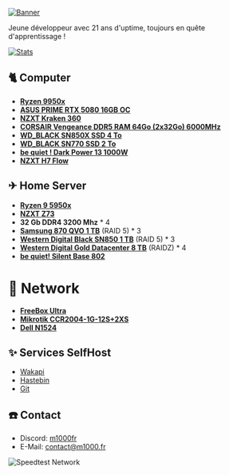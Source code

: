 [![Banner](https://svg-banners.vercel.app/api?type=origin&text1=🐈%20M1000.fr)](https://github.com/M1000fr)

Jeune développeur avec 21 ans d'uptime, toujours en quête d'apprentissage !

[![Stats](https://img.shields.io/endpoint?url=https://wakapi.m1000.fr/api/compat/shields/v1/m1000/interval:all_time&label=all%20time)](https://wakapi.m1000.fr/leaderboard)

## 🐈 **Computer**
- [**Ryzen 9950x**](https://www.amd.com/fr/products/processors/desktops/ryzen/9000-series/amd-ryzen-9-9950x.html)
- [**ASUS PRIME RTX 5080 16GB OC**](https://www.asus.com/fr/motherboards-components/graphics-cards/prime/prime-rtx5080-o16g/)
- [**NZXT Kraken 360**](https://nzxt.com/fr-FR/product/kraken-360?srsltid=AfmBOorcHfQmtQqL1-qv7EuRHj1DgFIsS2Bl4zO_4ki5zZYAHCC90LBR)
- [**CORSAIR Vengeance DDR5 RAM 64Go (2x32Go) 6000MHz**](https://www.amazon.fr/dp/B0C5M6SJYW?ref=ppx_yo2ov_dt_b_fed_asin_title)
- [**WD_BLACK SN850X SSD 4 To**](https://www.ldlc.com/fiche/PB00512214.html)
- [**WD_BLACK SN770 SSD 2 To**](https://www.ldlc.com/fiche/PB00482502.html)
- [**be quiet ! Dark Power 13 1000W**](https://www.bequiet.com/fr/powersupply/4042)
- [**NZXT H7 Flow**](https://nzxt.com/fr-FR/product/h7-flow)

## ✈ **Home Server**
- [**Ryzen 9 5950x**](https://www.amazon.fr/AMD-Ryzen-9-5950X-RyzenTM/dp/B0815Y8J9N)
- [**NZXT Z73**](https://nzxt.com/fr-FR/product/kraken-z73)
- **32 Gb DDR4 3200 Mhz** * 4
- [**Samsung 870 QVO 1 TB**](https://www.samsung.com/fr/memory-storage/sata-ssd/870-qvo-sata-2-5-inch-ssd-1tb-mz-77q1t0bw/) (RAID 5) * 3
- [**Western Digital Black SN850 1 TB**](https://www.westerndigital.com/fr-fr/products/internal-drives/wd-black-sn850-nvme-ssd?sku=WDS100T1XHE) (RAID 5) * 3
- [**Western Digital Gold Datacenter 8 TB**](https://www.westerndigital.com/fr-fr/products/internal-drives/wd-gold-sata-hdd?sku=WD8005FRYZ) (RAIDZ) * 4
- [**be quiet! Silent Base 802**](https://www.bequiet.com/fr/case/2047)

# 🌵 **Network**
- [**FreeBox Ultra**](https://www.free.fr/freebox/freebox-ultra/)
- [**Mikrotik CCR2004-1G-12S+2XS**](https://mikrotik.com/product/ccr2004_1g_12s_2xs)
- [**Dell N1524**](https://www.officetech.fr/dell-networking-n1524-commutateur-c2-gere-24-x-10-100-1000-4-x-10-gigabit-sfp-montable-sur-rack.html)

## ✨ **Services SelfHost**
- [Wakapi](https://wakapi.m1000.fr/)
- [Hastebin](https://hastebin.m1000.fr/)
- [Git](https://git.m1000.fr/)

## ☎️ **Contact**
- Discord: [m1000fr](https://discordapp.com/users/1105347662196256838)
- E-Mail: [contact@m1000.fr](mailto:contact@m1000.fr)

![Speedtest Network](https://www.speedtest.net/result/c/317e9d01-db89-482d-8c2a-1a133e59748a.png)
